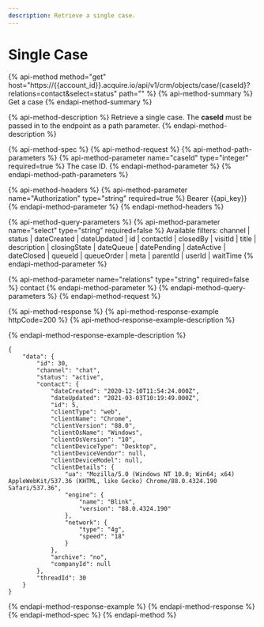```yaml
---
description: Retrieve a single case.
---
```


# Single Case

{% api-method method="get" host="https://{{account\_id}}.acquire.io/api/v1/crm/objects/case/{caseId}?relations=contact&select=status" path="" %}
{% api-method-summary %}
Get a case
{% endapi-method-summary %}

{% api-method-description %}
Retrieve a single case. The **caseId** must be passed in to the endpoint as a path parameter. 
{% endapi-method-description %}

{% api-method-spec %}
{% api-method-request %}
{% api-method-path-parameters %}
{% api-method-parameter name="caseId" type="integer" required=true %}
The case ID. 
{% endapi-method-parameter %}
{% endapi-method-path-parameters %}

{% api-method-headers %}
{% api-method-parameter name="Authorization" type="string" required=true %}
Bearer {{api\_key}}
{% endapi-method-parameter %}
{% endapi-method-headers %}

{% api-method-query-parameters %}
{% api-method-parameter name="select" type="string" required=false %}
Available filters: channel \| status \| dateCreated \| dateUpdated \| id \| contactId \| closedBy \| visitId \| title \| description \| closingState \| dateQueue \| datePending \| dateActive \| dateClosed \| queueId \| queueOrder \| meta \| parentId \| userId \| waitTime
{% endapi-method-parameter %}

{% api-method-parameter name="relations" type="string" required=false %}
contact
{% endapi-method-parameter %}
{% endapi-method-query-parameters %}
{% endapi-method-request %}

{% api-method-response %}
{% api-method-response-example httpCode=200 %}
{% api-method-response-example-description %}

{% endapi-method-response-example-description %}

```
{
    "data": {
        "id": 30,
        "channel": "chat",
        "status": "active",
        "contact": {
            "dateCreated": "2020-12-10T11:54:24.000Z",
            "dateUpdated": "2021-03-03T10:19:49.000Z",
            "id": 5,
            "clientType": "web",
            "clientName": "Chrome",
            "clientVersion": "88.0",
            "clientOsName": "Windows",
            "clientOsVersion": "10",
            "clientDeviceType": "Desktop",
            "clientDeviceVendor": null,
            "clientDeviceModel": null,
            "clientDetails": {
                "ua": "Mozilla/5.0 (Windows NT 10.0; Win64; x64) AppleWebKit/537.36 (KHTML, like Gecko) Chrome/88.0.4324.190 Safari/537.36",
                "engine": {
                    "name": "Blink",
                    "version": "88.0.4324.190"
                },
                "network": {
                    "type": "4g",
                    "speed": "18"
                }
            },
            "archive": "no",
            "companyId": null
        },
        "threadId": 30
    }
}
```
{% endapi-method-response-example %}
{% endapi-method-response %}
{% endapi-method-spec %}
{% endapi-method %}

